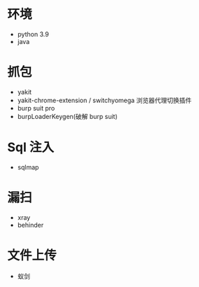 # 环境
- python 3.9
- java

# 抓包
- yakit
- yakit-chrome-extension / switchyomega  浏览器代理切换插件
- burp suit pro
- burpLoaderKeygen(破解 burp suit)

# Sql 注入
- sqlmap

# 漏扫
- xray
- behinder

# 文件上传
- 蚁剑
